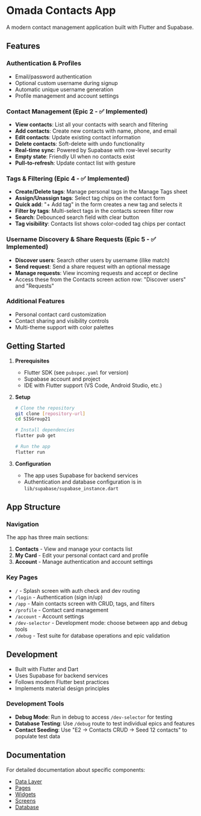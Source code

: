 # Omada Contacts App

A modern contact management application built with Flutter and Supabase.

## Features

### Authentication & Profiles
- Email/password authentication
- Optional custom username during signup
- Automatic unique username generation
- Profile management and account settings

### Contact Management (Epic 2 - ✅ Implemented)
- **View contacts**: List all your contacts with search and filtering
- **Add contacts**: Create new contacts with name, phone, and email
- **Edit contacts**: Update existing contact information
- **Delete contacts**: Soft-delete with undo functionality
- **Real-time sync**: Powered by Supabase with row-level security
- **Empty state**: Friendly UI when no contacts exist
- **Pull-to-refresh**: Update contact list with gesture

### Tags & Filtering (Epic 4 - ✅ Implemented)
- **Create/Delete tags**: Manage personal tags in the Manage Tags sheet
- **Assign/Unassign tags**: Select tag chips on the contact form
- **Quick add**: "+ Add tag" in the form creates a new tag and selects it
- **Filter by tags**: Multi-select tags in the contacts screen filter row
- **Search**: Debounced search field with clear button
- **Tag visibility**: Contacts list shows color-coded tag chips per contact

### Username Discovery & Share Requests (Epic 5 - ✅ Implemented)
- **Discover users**: Search other users by username (ilike match)
- **Send request**: Send a share request with an optional message
- **Manage requests**: View incoming requests and accept or decline
- Access these from the Contacts screen action row: "Discover users" and "Requests"

### Additional Features
- Personal contact card customization
- Contact sharing and visibility controls
- Multi-theme support with color palettes

## Getting Started

1. **Prerequisites**
   - Flutter SDK (see `pubspec.yaml` for version)
   - Supabase account and project
   - IDE with Flutter support (VS Code, Android Studio, etc.)

2. **Setup**
   ```bash
   # Clone the repository
   git clone [repository-url]
   cd SISGroup21

   # Install dependencies
   flutter pub get

   # Run the app
   flutter run
   ```

3. **Configuration**
   - The app uses Supabase for backend services
   - Authentication and database configuration is in `lib/supabase/supabase_instance.dart`

## App Structure

### Navigation
The app has three main sections:
1. **Contacts** - View and manage your contacts list
2. **My Card** - Edit your personal contact card and profile
3. **Account** - Manage authentication and account settings

### Key Pages
- `/` - Splash screen with auth check and dev routing
- `/login` - Authentication (sign in/up)
- `/app` - Main contacts screen with CRUD, tags, and filters
- `/profile` - Contact card management
- `/account` - Account settings
- `/dev-selector` - Development mode: choose between app and debug tools
- `/debug` - Test suite for database operations and epic validation

## Development

- Built with Flutter and Dart
- Uses Supabase for backend services
- Follows modern Flutter best practices
- Implements material design principles

### Development Tools
- **Debug Mode**: Run in debug to access `/dev-selector` for testing
- **Database Testing**: Use `/debug` route to test individual epics and features
- **Contact Seeding**: Use "E2 → Contacts CRUD → Seed 12 contacts" to populate test data

## Documentation

For detailed documentation about specific components:
- [Data Layer](lib/data/README.md)
- [Pages](lib/pages/README.md)
- [Widgets](lib/widgets/README.md)
- [Screens](lib/screens/README.md)
- [Database](docs/database/schema_documentation.md)
